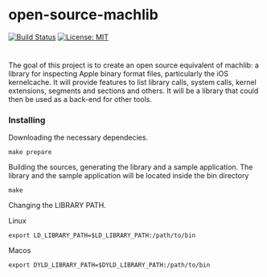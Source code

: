 # open-source-machlib

[![Build Status](https://travis-ci.org/Redridge/open-source-machlib.svg?branch=master)](https://travis-ci.org/Redridge/open-source-machlib) [![License: MIT](https://img.shields.io/badge/License-MIT-blue.svg)](https://opensource.org/licenses/MIT)
# 

The goal of this project is to create an open source equivalent of machlib: a library for inspecting Apple binary format files, particularly the iOS kernelcache. It will provide features to list library calls, system calls, kernel extensions, segments and sections and others. It will be a library that could then be used as a back-end for other tools.


### Installing

Downloading the necessary dependecies.

```
make prepare
```
Building the sources, generating the library and a sample application.
The library and the sample application will be located inside the bin directory

```
make
```
Changing the LIBRARY PATH.

Linux 

```
export LD_LIBRARY_PATH=$LD_LIBRARY_PATH:/path/to/bin
```
Macos

```
export DYLD_LIBRARY_PATH=$DYLD_LIBRARY_PATH:/path/to/bin
```





